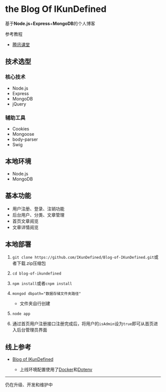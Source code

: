 # the Blog Of IKunDefined

基于**Node.js**+**Express**+**MongoDB**的个人博客

参考教程

* [腾讯课堂](https://ke.qq.com/course/185893)

## 技术选型

### 核心技术

* Node.js
* Express
* MongoDB
* jQuery

### 辅助工具

* Cookies
* Mongoose
* body-parser
* Swig

## 本地环境

* Node.js
* MongoDB

## 基本功能

* 用户注册、登录、注销功能
* 后台用户、分类、文章管理
* 首页文章阅览
* 文章详情阅览

## 本地部署

1. `git clone https://github.com/IKunDefined/Blog-of-IKunDefined.git`或者下载.zip压缩包
2. `cd blog-of-ikundefined`
3. `npm install`或者`cnpm install`
4. `mongod dbpath="数据存储文件夹路径"`

    * 文件夹自行创建

5. `node app`
6. 通过首页用户注册接口注册完成后，将用户的`isAdmin`设为`true`即可从首页进入后台管理员界面

## 线上参考

* [Blog of IKunDefined](http://59.111.58.150/)

    * 上线环境配置使用了[Docker](https://www.docker.com/)和[Dotenv](https://www.npmjs.com/package/dotenv)

***

仍在升级、开发和维护中